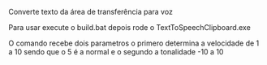 Converte texto da área de transferência para voz

Para usar execute o build.bat depois rode o TextToSpeechClipboard.exe

O comando recebe dois parametros o primero determina a velocidade de 1 a 10 sendo que o 5 é a normal e o segundo a tonalidade -10 a 10